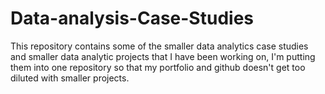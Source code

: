 # Data-analysis-Case-Studies
This repository contains some of the smaller data analytics case studies and smaller data analytic projects that I have been working on, I'm putting them into one repository so that my portfolio and github doesn't get too diluted with smaller projects.
